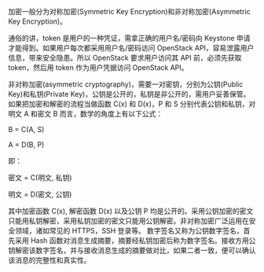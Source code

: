 加密一般分为对称加密(Symmetric Key Encryption)和非对称加密(Asymmetric Key Encryption)。

通俗的讲，token 是用户的一种凭证，需拿正确的用户名/密码向 Keystone 申请才能得到。如果用户每次都采用用户名/密码访问 OpenStack API，容易泄露用户信息，带来安全隐患。所以 OpenStack 要求用户访问其 API 前，必须先获取 token，然后用 token 作为用户凭据访问 OpenStack API。

非对称加密(asymmetric cryptography)，需要一对密钥，分别为公钥(Public Key)和私钥(Private Key)，公钥是公开的，私钥是非公开的，需用户妥善保管。如果把加密和解密的流程当做函数 C(x) 和 D(x)，P 和 S 分别代表公钥和私钥，对明文 A 和密文 B 而言，数学的角度上有以下公式：

B = C(A, S)

A = D(B, P)

即：

密文 = C(明文, 私钥)

明文 = D(密文, 公钥)


其中加密函数 C(x), 解密函数 D(x) 以及公钥 P 均是公开的。采用公钥加密的密文只能用私钥解密，采用私钥加密的密文只能用公钥解密。非对称加密广泛运用在安全领域，诸如常见的 HTTPS，SSH 登录等。
数字签名又称为公钥数字签名，首先采用 Hash 函数对消息生成摘要，摘要经私钥加密后称为数字签名。接收方用公钥解密该数字签名，并与接收消息生成的摘要做对比，如果二者一致，便可以确认该消息的完整性和真实性。
